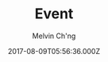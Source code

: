 ---
title: Event
github: https://github.com/melvinchng/event-jekyll-theme
demo: https://event-jekyll-theme.github.io/
author: Melvin Ch'ng
ssg:
  - Jekyll
cms:
  - Markdown
date: 2017-08-09T05:56:36.000Z
description: Jekyll Theme package for your event
draft: true
publish_date: '2017-08-09T05:56:36Z'
update_date: '2018-05-29T02:43:16Z'
github_star: 124
github_fork: 189
---